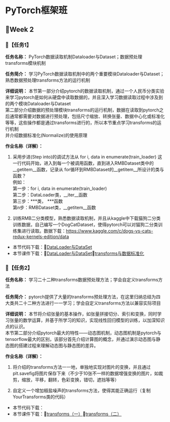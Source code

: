 # PyTorch框架班 

## 🎯Week 2

### 🛴【任务1】

**任务名称：**
PyTorch数据读取机制Dataloader与Dataset；数据预处理transforms模块机制

**任务简介：**
学习PyTorch数据读取机制中的两个重要模块Dataloader与Dataset；熟悉数据预处理transforms方法的运行机制

**详细说明：**
本节第一部分介绍pytorch的数据读取机制，通过一个人民币分类实验来学习pytorch是如何从硬盘中读取数据的，并且深入学习数据读取过程中涉及到的两个模块Dataloader与Dataset    
第二部分介绍数据的预处理模块transforms的运行机制，数据在读取到pytorch之后通常都需要对数据进行预处理，包括尺寸缩放、转换张量、数据中心化或标准化等等，这些操作都是通过transforms进行的，所以本节重点学习transforms的运行机制  
并介绍数据标准化(Normalize)的使用原理

**作业名称（详解）：**
1. 采用步进(Step into)的调试方法从 for i, data in enumerate(train_loader) 这一行代码开始，进入到每一个被调用函数，直到进入RMBDataset类中的__getitem__函数，记录从 for循环到RMBDataset的__getitem__所设计的类与函数？  
例如：  
第一步：for i, data in enumerate(train_loader)  
第二步：DataLoader类，__iter__函数  
第三步：***类， ***函数  
第n步：RMBDataset类，__getitem__函数  

2. 训练RMB二分类模型，熟悉数据读取机制，并且从kaggle中下载猫狗二分类训练数据，自己编写一个DogCatDataset，使得pytorch可以对猫狗二分类训练集进行读取。数据下载：https://www.kaggle.com/c/dogs-vs-cats-redux-kernels-edition/data
- 本节代码下载：🥠[DataLoader与DataSet](https://github.com/JansonYuan/Pytorch-Camp/tree/master/%E4%BB%A3%E7%A0%81%E5%90%88%E9%9B%86/02-01-DataLoader%E4%B8%8EDataset/02-01-DataLoader%E4%B8%8EDataset)
- 本节课件下载：🥠[DataLoader与DataSet](https://github.com/JansonYuan/Pytorch-Camp/blob/master/%E8%AF%BE%E4%BB%B6%E5%90%88%E9%9B%86/02-01-ppt-DataLoader%E4%B8%8EDataSet.pdf)🍺[transforms与数据标准化](https://github.com/JansonYuan/Pytorch-Camp/blob/master/%E8%AF%BE%E4%BB%B6%E5%90%88%E9%9B%86/02-02-ppt-transforms%E4%B8%8E%E6%95%B0%E6%8D%AE%E6%A0%87%E5%87%86%E5%8C%96.pdf)

### 🛴【任务2】

**任务名称：**
学习二十二种transforms数据预处理方法；学会自定义transforms方法

**任务简介：**
pytorch提供了大量的transforms预处理方法，在这里归纳总结为四大类共二十二种方法进行一一学习；学会自定义transforms方法以兼容实际项目

**详细说明：**
本节将介绍张量的基本操作，如张量拼接切分、索引和变换，同时学习张量的数学运算，并基于所学习的知识，实现线性回归模型的训练，以加深知识点的认识。  
本节第二部分介绍pytorch最大的特性——动态图机制，动态图机制是pytorch与tensorflow最大的区别，该部分首先介绍计算图的概念，并通过演示动态图与静态图的搭建过程来理解动态图与静态图的差异。

**作业名称（详解）：**
1. 将介绍的transforms方法一一地，单独地实现对图片的变换，并且通过plt.savefig将图片保存下来（不少于10张不一样的数据增强变换的图片，如裁剪，缩放，平移，翻转，色彩变换，错切，遮挡等等）

2. 自定义一个增加椒盐噪声的transforms方法，使得其能正确运行（复制YourTransforms类的代码）
- 本节代码下载：
- 本节课件下载：🍻[transforms（一）](https://github.com/JansonYuan/Pytorch-Camp/blob/master/%E8%AF%BE%E4%BB%B6%E5%90%88%E9%9B%86/02-03-ppt-transforms%EF%BC%88%E4%B8%80%EF%BC%89.pdf)🍻[transforms（二）](https://github.com/JansonYuan/Pytorch-Camp/blob/master/%E8%AF%BE%E4%BB%B6%E5%90%88%E9%9B%86/02-04-ppt-transforms%EF%BC%88%E4%BA%8C%EF%BC%89.pdf)



